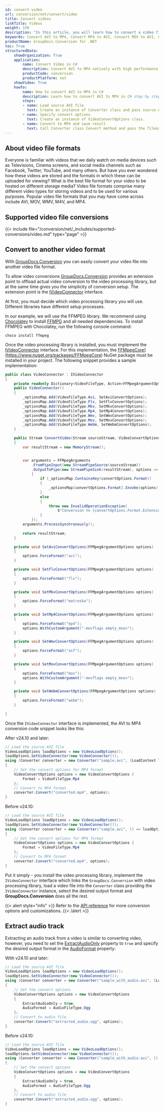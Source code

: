 ```yaml
---
id: convert-video
url: conversion/net/convert/video
title: Convert videos
linkTitle: Videos
weight: 150
description: "In this article, you will learn how to convert a video file to another video format with GroupDocs.Conversion for .NET."
keywords: Convert AVI to MP4, Convert MP4 to AVI, Convert MOV to AVI, Convert MOV, Convert MP3, Convert WMV
productName: GroupDocs.Conversion for .NET
toc: True
structuredData:
    showOrganization: True
    application:    
        name: Convert Video in C#    
        description: Convert AVI to MP4 natively with high performance using C# language and GroupDocs.Conversion for .NET APIs
        productCode: conversion
        productPlatform: net 
    showVideo: True
    howTo:
        name: How to convert AVI to MP4 in C# 
        description: Learn how to convert AVI to MP4 in C# step by step
        steps:
        - name: Load source AVI file 
          text: Create an instance of Converter class and pass source AVI file path as a constructor parameter. You may specify absolute or relative file paths as per your requirements. 
        - name: Specify convert options 
          text: Create an instance of VideoConvertOptions class.
        - name: Convert to MP4 and save result 
          text: Call Converter class Convert method and pass the filename for the converted MP4 file and the VideoConvertOptions object from the previous step as parameters.
---
```


## About video file formats

Everyone is familiar with videos that we daily watch on media devices such as Televisions, Cinema screens, and social media channels such as Facebook, Twitter, YouTube, and many others. But have you ever wondered how these videos are stored and the formats in which these can be uploaded for viewing? What is the best file format for your video to be hosted on different storage media? Video file formats comprise many different video types for storing videos and to be used for various purposes. Popular video file formats that you may have come across include AVI, MOV, WMV, M4V, and MP4.

## Supported video file conversions

{{< include file="/conversion/net/_includes/supported-conversions/video.md" type="page" >}}

## Convert to another video format

With [GroupDocs.Conversion](https://products.groupdocs.com/conversion/net) you can easily convert your video file into another video file format.  

To allow video conversions [GroupDocs.Conversion](https://products.groupdocs.com/conversion/net) provides an extension point to offload actual video conversion to the video processing library, but at the same time gives you the simplicity of conversion setup. The extension point is the [IVideoConnector](https://reference.groupdocs.com/conversion/net/groupdocs.conversion.integration.video/ivideoconnector) interface. 

At first, you must decide which video processing library you will use. Different libraries have different setup processes.

In our example, we will use the FFMPEG library. We recommend using [Chocolatey](https://chocolatey.org/) to install [FFMPG](https://ffmpeg.org/) and all needed dependencies. 
To install FFMPEG with Chocolatey, run the following console command:
```shell
choco install ffmpeg
```

Once the video processing library is installed, you must implement the [IVideoConnector](https://reference.groupdocs.com/conversion/net/groupdocs.conversion.integration.video/ivideoconnector) interface. For this implementation, the [FFMpegCore](https://www.nuget.org/packages/FFMpegCore)](https://www.nuget.org/packages/FFMpegCore) NuGet package must be installed in your project. The following snippet provides a sample implementation:

```csharp
public class VideoConnector : IVideoConnector
{
    private readonly Dictionary<VideoFileType, Action<FFMpegArgumentOptions>> _optionsMap = new();
    public VideoConnector()
    {
        _optionsMap.Add(VideoFileType.Avi, SetAviConvertOptions);
        _optionsMap.Add(VideoFileType.Flv, SetFlvConvertOptions);
        _optionsMap.Add(VideoFileType.Mkv, SetMkvConvertOptions);
        _optionsMap.Add(VideoFileType.Mp4, SetMp4ConvertOptions);
        _optionsMap.Add(VideoFileType.Wmv, SetWmvConvertOptions);
        _optionsMap.Add(VideoFileType.Mov, SetMovConvertOptions);
        _optionsMap.Add(VideoFileType.Webm, SetWebmConvertOptions);
    }

    public Stream ConvertVideo(Stream sourceStream, VideoConvertOptions convertOptions)
    { 
        var resultStream = new MemoryStream();


        var arguments = FFMpegArguments
            .FromPipeInput(new StreamPipeSource(sourceStream))
            .OutputToPipe(new StreamPipeSink(resultStream), options =>
            {
                if (_optionsMap.ContainsKey(convertOptions.Format))
                {
                    _optionsMap[convertOptions.Format].Invoke(options);
                }
                else
                {
                    throw new InvalidOperationException(
                        $"Conversion to {convertOptions.Format.Extension} is not supported at the moment");
                }
            });
        arguments.ProcessSynchronously();
            
        return resultStream;
    }

    private void SetAviConvertOptions(FFMpegArgumentOptions options)
    {
        options.ForceFormat("avi");
    }

    private void SetFlvConvertOptions(FFMpegArgumentOptions options)
    {
        options.ForceFormat("flv");
    }

    private void SetMkvConvertOptions(FFMpegArgumentOptions options)
    {
        options.ForceFormat("matroska");
    }

    private void SetMp4ConvertOptions(FFMpegArgumentOptions options)
    {
        options.ForceFormat("mp4");
        options.WithCustomArgument("-movflags empty_moov");
    }

    private void SetWmvConvertOptions(FFMpegArgumentOptions options)
    {
        options.ForceFormat("asf");
    }

    private void SetMovConvertOptions(FFMpegArgumentOptions options)
    {
        options.ForceFormat("mov");
        options.WithCustomArgument("-movflags empty_moov");
    }

    private void SetWebmConvertOptions(FFMpegArgumentOptions options)
    {
        options.ForceFormat("webm");
    }

}
```

Once the `IVideoConnector` interface is implemented, the AVI to MP4 conversion code snippet looks like this:

After v24.10 and later:

```csharp
// Load the source AVI file
VideoLoadOptions loadOptions = new VideoLoadOptions();
loadOptions.SetVideoConnector(new VideoConnector());
using (Converter converter = new Converter("sample.avi", (LoadContext loadContext) => loadOptions))
{
    // Set the convert options for MP4 format
    VideoConvertOptions options = new VideoConvertOptions {
        Format = VideoFileType.Mp4
    };
    // Convert to MP4 format
    converter.Convert("converted.mp4", options);
}
```

Before v24.10:

```csharp
// Load the source AVI file
VideoLoadOptions loadOptions = new VideoLoadOptions();
loadOptions.SetVideoConnector(new VideoConnector());
using (Converter converter = new Converter("sample.avi", () => loadOptions))
{
    // Set the convert options for MP4 format
    VideoConvertOptions options = new VideoConvertOptions {
        Format = VideoFileType.Mp4
    };
    // Convert to MP4 format
    converter.Convert("converted.mp4", options);
}
```

Put it simply - you install the video processing library, implement the `IVideoConnector` interface which links the `GroupDocs.Conversion` with video processing library, load a video file into the `Converter` class providing the `IVideoConnector` instance, select the desired output format and **GroupDocs.Conversion** does all the rest.  

{{< alert style="info" >}}
Refer to the [API reference](https://reference.groupdocs.com/conversion/net/groupdocs.conversion.options.convert) for more conversion options and customizations.
{{< /alert >}}

## Extract audio track
Extracting an audio track from a video is similar to converting video, however, you need to set the [ExtractAudioOnly](https://reference.groupdocs.com/conversion/net/groupdocs.conversion.options.convert/videoconvertoptions/extractaudioonly/) property to `true` and specify the desired output format in the [AudioFormat](https://reference.groupdocs.com/conversion/net/groupdocs.conversion.options.convert/videoconvertoptions/audioformat/) property:

With v24.10 and later:

```csharp
// Load the source AVI file
VideoLoadOptions loadOptions = new VideoLoadOptions();
loadOptions.SetVideoConnector(new VideoConnector());
using (Converter converter = new Converter("sample_with_audio.avi", (LoadContext loadContext) => loadOptions))
{
    // Set the convert options
    VideoConvertOptions options = new VideoConvertOptions
    {
        ExtractAudioOnly = true,
        AudioFormat = AudioFileType.Ogg
    };
    // Convert to audio file
    converter.Convert("extracted_audio.ogg", options);
}
```


Before v24.10:

```csharp
// Load the source AVI file
VideoLoadOptions loadOptions = new VideoLoadOptions();
loadOptions.SetVideoConnector(new VideoConnector());
using (Converter converter = new Converter("sample_with_audio.avi", () => loadOptions))
{
    // Set the convert options
    VideoConvertOptions options = new VideoConvertOptions
    {
        ExtractAudioOnly = true,
        AudioFormat = AudioFileType.Ogg
    };
    // Convert to audio file
    converter.Convert("extracted_audio.ogg", options);
}
```